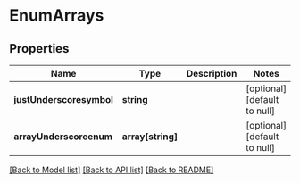 # EnumArrays

## Properties
Name | Type | Description | Notes
------------ | ------------- | ------------- | -------------
**justUnderscoresymbol** | **string** |  | [optional] [default to null]
**arrayUnderscoreenum** | **array[string]** |  | [optional] [default to null]

[[Back to Model list]](../README.md#documentation-for-models) [[Back to API list]](../README.md#documentation-for-api-endpoints) [[Back to README]](../README.md)


